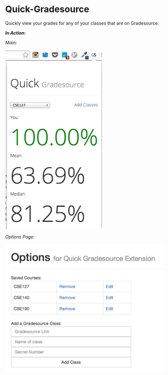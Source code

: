 Quick-Gradesource
=================
Quickly view your grades for any of your classes that are on Gradesource.

***In Action:***

*Main:*

![Screenshot](/screenshots/image_1.png?raw=true "Screenshot")

*Options Page:*

![Screenshot](/screenshots/options.png?raw=true "Screenshot")
